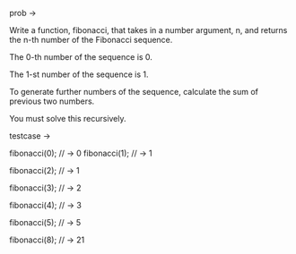 prob ->

Write a function, fibonacci, that takes in a number argument, n, and returns the n-th number of the Fibonacci sequence.

The 0-th number of the sequence is 0.

The 1-st number of the sequence is 1.

To generate further numbers of the sequence, calculate the sum of previous two numbers.

You must solve this recursively.

testcase ->

fibonacci(0); // -> 0
fibonacci(1); // -> 1

fibonacci(2); // -> 1

fibonacci(3); // -> 2

fibonacci(4); // -> 3

fibonacci(5); // -> 5

fibonacci(8); // -> 21